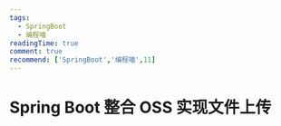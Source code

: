 ```yaml
---
tags:
  - SpringBoot
  - 编程喵
readingTime: true
comment: true
recommend: ['SpringBoot','编程喵',11]
---
```


# Spring Boot 整合 OSS 实现文件上传